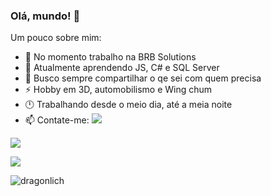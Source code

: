 ### Olá, mundo! 👋

Um pouco sobre mim:

- 🔭 No momento trabalho na BRB Solutions
- 🌱 Atualmente aprendendo JS, C# e SQL Server
- 👯 Busco sempre compartilhar o qe sei com quem precisa
- ⚡ Hobby em 3D, automobilismo e Wing chum
- 🕛 Trabalhando desde o meio dia, até a meia noite
- 📫 Contate-me:
<a href="https://api.whatsapp.com/send/?phone=5511986636210&text&app_absent=0"> <img src="https://img.shields.io/badge/WhatsApp-25D366?style=for-the-badge&logo=whatsapp&logoColor=white"></a>

<a href="https://br.linkedin.com/in/juttahir-da-silva-bb06409b"><img src="https://img.shields.io/badge/LinkedIn-0077B5?style=for-the-badge&logo=linkedin&logoColor=white"></a>

<a href="https://web.facebook.com/juttahir.moraesdasilva?_rdc=1&_rdr"><img src="https://img.shields.io/badge/Facebook-1877F2?style=for-the-badge&logo=facebook&logoColor=white"></a>

![dragonlich](https://user-images.githubusercontent.com/56979245/151618716-19f70baa-cc58-4fcc-8bb1-aa24a7205b64.gif)
